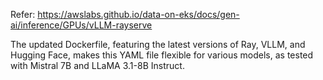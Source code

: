 Refer: https://awslabs.github.io/data-on-eks/docs/gen-ai/inference/GPUs/vLLM-rayserve

The updated Dockerfile, featuring the latest versions of Ray, VLLM, and Hugging Face, makes this YAML file flexible for various models, as tested with Mistral 7B and LLaMA 3.1-8B Instruct.
